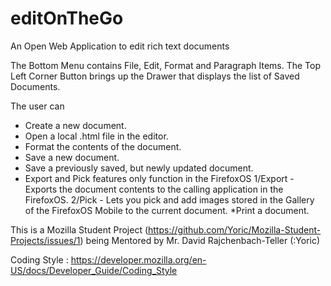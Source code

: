 editOnTheGo
====================

An Open Web Application to edit rich text documents

The Bottom Menu contains File, Edit, Format and Paragraph Items.
The Top Left Corner Button brings up the Drawer that displays the list of Saved Documents.

The user can
* Create a new document.
* Open a local .html file in the editor.
* Format the contents of the document.
* Save a new document.
* Save a previously saved, but newly updated document.
* Export and Pick features only function in the FirefoxOS
  1/Export - Exports the document contents to the calling application in the FirefoxOS.
  2/Pick - Lets you pick and add images stored in the Gallery of the FirefoxOS Mobile to the current document.
*Print a document.

This is a Mozilla Student Project (https://github.com/Yoric/Mozilla-Student-Projects/issues/1)
being Mentored by Mr. David Rajchenbach-Teller (:Yoric)

Coding Style : https://developer.mozilla.org/en-US/docs/Developer_Guide/Coding_Style

